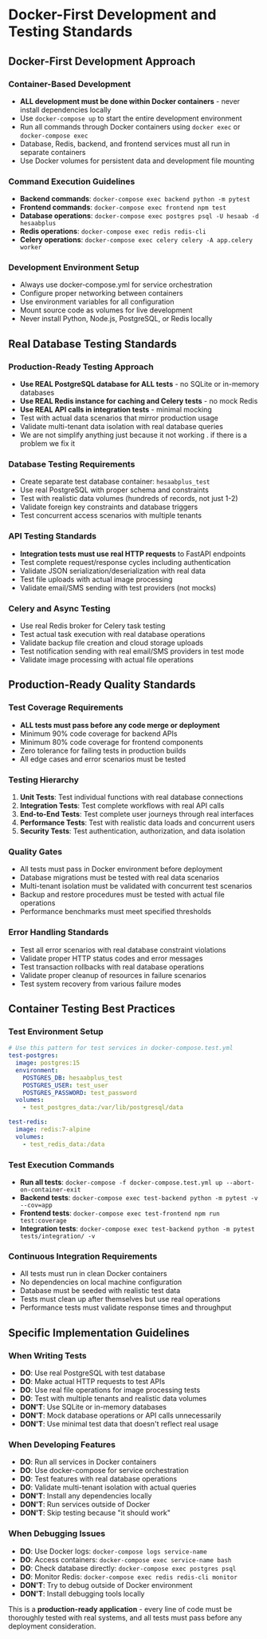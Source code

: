 # Docker-First Development and Testing Standards

## Docker-First Development Approach

### Container-Based Development
- **ALL development must be done within Docker containers** - never install dependencies locally
- Use `docker-compose up` to start the entire development environment
- Run all commands through Docker containers using `docker exec` or `docker-compose exec`
- Database, Redis, backend, and frontend services must all run in separate containers
- Use Docker volumes for persistent data and development file mounting

### Command Execution Guidelines
- **Backend commands**: `docker-compose exec backend python -m pytest`
- **Frontend commands**: `docker-compose exec frontend npm test`
- **Database operations**: `docker-compose exec postgres psql -U hesaab -d hesaabplus`
- **Redis operations**: `docker-compose exec redis redis-cli`
- **Celery operations**: `docker-compose exec celery celery -A app.celery worker`

### Development Environment Setup
- Always use docker-compose.yml for service orchestration
- Configure proper networking between containers
- Use environment variables for all configuration
- Mount source code as volumes for live development
- Never install Python, Node.js, PostgreSQL, or Redis locally

## Real Database Testing Standards

### Production-Ready Testing Approach
- **Use REAL PostgreSQL database for ALL tests** - no SQLite or in-memory databases
- **Use REAL Redis instance for caching and Celery tests** - no mock Redis
- **Use REAL API calls in integration tests** - minimal mocking
- Test with actual data scenarios that mirror production usage
- Validate multi-tenant data isolation with real database queries
- We are not simplify anything just because it not working . if there is a problem we fix it

### Database Testing Requirements
- Create separate test database container: `hesaabplus_test`
- Use real PostgreSQL with proper schema and constraints
- Test with realistic data volumes (hundreds of records, not just 1-2)
- Validate foreign key constraints and database triggers
- Test concurrent access scenarios with multiple tenants

### API Testing Standards
- **Integration tests must use real HTTP requests** to FastAPI endpoints
- Test complete request/response cycles including authentication
- Validate JSON serialization/deserialization with real data
- Test file uploads with actual image processing
- Validate email/SMS sending with test providers (not mocks)

### Celery and Async Testing
- Use real Redis broker for Celery task testing
- Test actual task execution with real database operations
- Validate backup file creation and cloud storage uploads
- Test notification sending with real email/SMS providers in test mode
- Validate image processing with actual file operations

## Production-Ready Quality Standards

### Test Coverage Requirements
- **ALL tests must pass before any code merge or deployment**
- Minimum 90% code coverage for backend APIs
- Minimum 80% code coverage for frontend components
- Zero tolerance for failing tests in production builds
- All edge cases and error scenarios must be tested

### Testing Hierarchy
1. **Unit Tests**: Test individual functions with real database connections
2. **Integration Tests**: Test complete workflows with real API calls
3. **End-to-End Tests**: Test complete user journeys through real interfaces
4. **Performance Tests**: Test with realistic data loads and concurrent users
5. **Security Tests**: Test authentication, authorization, and data isolation

### Quality Gates
- All tests must pass in Docker environment before deployment
- Database migrations must be tested with real data scenarios
- Multi-tenant isolation must be validated with concurrent test scenarios
- Backup and restore procedures must be tested with actual file operations
- Performance benchmarks must meet specified thresholds

### Error Handling Standards
- Test all error scenarios with real database constraint violations
- Validate proper HTTP status codes and error messages
- Test transaction rollbacks with real database operations
- Validate proper cleanup of resources in failure scenarios
- Test system recovery from various failure modes

## Container Testing Best Practices

### Test Environment Setup
```yaml
# Use this pattern for test services in docker-compose.test.yml
test-postgres:
  image: postgres:15
  environment:
    POSTGRES_DB: hesaabplus_test
    POSTGRES_USER: test_user
    POSTGRES_PASSWORD: test_password
  volumes:
    - test_postgres_data:/var/lib/postgresql/data

test-redis:
  image: redis:7-alpine
  volumes:
    - test_redis_data:/data
```

### Test Execution Commands
- **Run all tests**: `docker-compose -f docker-compose.test.yml up --abort-on-container-exit`
- **Backend tests**: `docker-compose exec test-backend python -m pytest -v --cov=app`
- **Frontend tests**: `docker-compose exec test-frontend npm run test:coverage`
- **Integration tests**: `docker-compose exec test-backend python -m pytest tests/integration/ -v`

### Continuous Integration Requirements
- All tests must run in clean Docker containers
- No dependencies on local machine configuration
- Database must be seeded with realistic test data
- Tests must clean up after themselves but use real operations
- Performance tests must validate response times and throughput

## Specific Implementation Guidelines

### When Writing Tests
- **DO**: Use real PostgreSQL with test database
- **DO**: Make actual HTTP requests to test APIs
- **DO**: Use real file operations for image processing tests
- **DO**: Test with multiple tenants and realistic data volumes
- **DON'T**: Use SQLite or in-memory databases
- **DON'T**: Mock database operations or API calls unnecessarily
- **DON'T**: Use minimal test data that doesn't reflect real usage

### When Developing Features
- **DO**: Run all services in Docker containers
- **DO**: Use docker-compose for service orchestration
- **DO**: Test features with real database operations
- **DO**: Validate multi-tenant isolation with actual queries
- **DON'T**: Install any dependencies locally
- **DON'T**: Run services outside of Docker
- **DON'T**: Skip testing because "it should work"

### When Debugging Issues
- **DO**: Use Docker logs: `docker-compose logs service-name`
- **DO**: Access containers: `docker-compose exec service-name bash`
- **DO**: Check database directly: `docker-compose exec postgres psql`
- **DO**: Monitor Redis: `docker-compose exec redis redis-cli monitor`
- **DON'T**: Try to debug outside of Docker environment
- **DON'T**: Install debugging tools locally

This is a **production-ready application** - every line of code must be thoroughly tested with real systems, and all tests must pass before any deployment consideration.